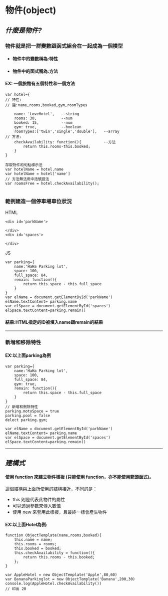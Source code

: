 # 物件(object)
## *什麼是物件?*
### 物件就是把一群變數跟函式組合在一起成為一個模型
* #### 物件中的變數稱為:特性
* #### 物件中的函式稱為:方法
#### EX: 一個旅館有五個特性和一個方法
```javascript=
var hotel={
// 特性:
// 鍵:name,rooms,booked,gym,roomTypes

	name: 'LoveHotel',   --string
	rooms: 30,           --num
	booked: 15,          --num  
	gym: true,           --boolean
	roomTypes:['twin','single','double'],   --array
// 方法:
	checkAvailability: function(){          --方法
		return this.rooms-this.booked;
	}
}

存取物件和句點標示法
var hotelName = hotel.name
var hotelName = hotel['name']
// 方法無法用中括號語法
var roomsFree = hotel.checkAvailability();


```

### 範例建造一個停車場車位狀況
HTML
```htmlmixed=
<div id='parkName'>

</div>
<div id='spaces'>

</div>
```
JS
```javascript=
var parking={
	name:'HaHa Parking lot',
	space: 100,
	full_space: 84,
	remain: function(){
		return this.space - this.full_space
	}
}
var elName = document.getElementById('parkName')
elName.textContent= parking.name
var elSpace = document.getElementById('spaces')
elSpace.textContent=parking.remain()
```
#### 結果:HTML指定的ID被填入name跟remain的結果
---

### 新增和移除特性
#### EX:以上面parking為例
```javascript=
var parking={
	name:'HaHa Parking lot',
	space: 100,
	full_space: 84,
    gym: true,
	remain: function(){
		return this.space - this.full_space
	}
}
// 新增和刪除特性
parking.motoSpace = true
parking.pool = false
delect parking.gym;

var elName = document.getElementById('parkName')
elName.textContent= parking.name
var elSpace = document.getElementById('spaces')
elSpace.textContent=parking.remain()
```

---



## *建構式*
#### 使用 function 來建立物件樣板 (只能使用 function，亦不能使用箭頭函式)。

這個結構與上面所使用的結構接近，不同的是：
* this 則是代表此物件的屬性
* 可以透過參數來傳入數值
* 使用 new 來套用此樣板，且最終一樣會產生物件
#### EX:以上面Hotel為例:
```javascript=
function ObjectTemplate(name,rooms,booked){
	this.name = name;
	this.rooms = rooms;
	this.booked = booked;
	this.checkAvailability = function(){
		return this.rooms - this.booked;
	};
}

var AppleHotel = new ObjectTemplate('Apple',80,60)
var BananaParkinglot = new ObjectTemplate('Banana',200,30)
console.log(AppleHotel.checkAvailability())
// 印出 20
```


